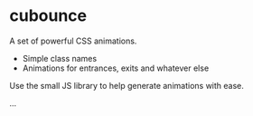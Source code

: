 # cubounce

A set of powerful CSS animations.

* Simple class names
* Animations for entrances, exits and whatever else

Use the small JS library to help generate animations with ease.

...